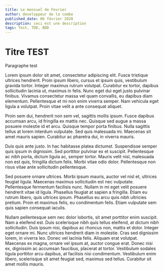 ```yaml
---
title: Le mensuel de Fevrier
author: developpeur de la combe 
published_date: 06 février 2020 
description: ceci est une description
tags: Test, TDD, BDD
---
```


# Titre TEST

Paragraphe test


Lorem ipsum dolor sit amet, consectetur adipiscing elit. Fusce tristique ultrices hendrerit. Proin ipsum libero, cursus et ipsum quis, vestibulum gravida tortor. Integer maximus rutrum volutpat. Curabitur ex tortor, dapibus sollicitudin lacinia ut, maximus in felis. Nunc eget dui eget justo pulvinar finibus. Vivamus consectetur massa vel quam convallis, eu dapibus diam elementum. Pellentesque et mi non enim viverra semper. Nam vehicula eget ligula a volutpat. Proin vitae velit a ante consequat aliquet.

Proin sem dui, hendrerit non sem vel, sagittis mollis ipsum. Fusce dapibus accumsan arcu, id fringilla ex mattis nec. Quisque sed augue a massa posuere molestie id et arcu. Quisque tempor porta finibus. Nulla sagittis tellus at lorem interdum vulputate. Sed quis malesuada mi. Maecenas sit amet mauris sapien. Curabitur ac pharetra dui, in viverra mauris.

Duis quis ante justo. In hac habitasse platea dictumst. Suspendisse semper quis ipsum in dignissim. Sed porttitor pulvinar ex et suscipit. Pellentesque ac nibh porta, dictum ligula ac, semper tortor. Mauris velit nisl, malesuada non est quis, fringilla dictum felis. Morbi vitae odio dolor. Pellentesque non risus vitae ante sollicitudin pellentesque.

Sed posuere ornare ultrices. Morbi ipsum mauris, auctor vel nisl et, ultrices feugiat ligula. Maecenas maximus sollicitudin est nec vulputate. Pellentesque fermentum facilisis nunc. Nullam in mi eget velit posuere hendrerit vitae id ligula. Phasellus feugiat at sapien a fringilla. Etiam eu rutrum libero, quis ultrices ipsum. Phasellus eu arcu quis nibh ultricies pretium. Proin et maximus felis, eu condimentum felis. Etiam vulputate sem quis sapien consequat iaculis.

Nullam pellentesque sem nec dolor lobortis, sit amet porttitor enim suscipit. Nam a eleifend est. Duis scelerisque nibh quis tellus eleifend, at dictum nibh sollicitudin. Duis ipsum nisi, dapibus ac rhoncus non, mattis et dolor. Integer eget ornare mi. Nunc ultrices hendrerit diam in molestie. Cras sed dignissim lorem, in viverra leo. Donec vel lacinia felis. Aliquam erat volutpat. Maecenas ex magna, ornare vel ipsum at, auctor congue erat. Donec nisi ex, dignissim ac accumsan faucibus, placerat at tortor. Vestibulum sodales ligula porttitor arcu dapibus, at facilisis nisi condimentum. Vestibulum enim libero, scelerisque sit amet feugiat sed, maximus sed tellus. Curabitur sit amet mollis mauris. 

